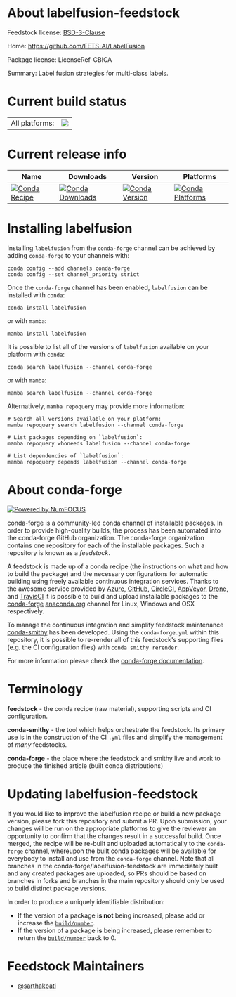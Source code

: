 About labelfusion-feedstock
===========================

Feedstock license: [BSD-3-Clause](https://github.com/conda-forge/labelfusion-feedstock/blob/main/LICENSE.txt)

Home: https://github.com/FETS-AI/LabelFusion

Package license: LicenseRef-CBICA

Summary: Label fusion strategies for multi-class labels.

Current build status
====================


<table><tr><td>All platforms:</td>
    <td>
      <a href="https://dev.azure.com/conda-forge/feedstock-builds/_build/latest?definitionId=12307&branchName=main">
        <img src="https://dev.azure.com/conda-forge/feedstock-builds/_apis/build/status/labelfusion-feedstock?branchName=main">
      </a>
    </td>
  </tr>
</table>

Current release info
====================

| Name | Downloads | Version | Platforms |
| --- | --- | --- | --- |
| [![Conda Recipe](https://img.shields.io/badge/recipe-labelfusion-green.svg)](https://anaconda.org/conda-forge/labelfusion) | [![Conda Downloads](https://img.shields.io/conda/dn/conda-forge/labelfusion.svg)](https://anaconda.org/conda-forge/labelfusion) | [![Conda Version](https://img.shields.io/conda/vn/conda-forge/labelfusion.svg)](https://anaconda.org/conda-forge/labelfusion) | [![Conda Platforms](https://img.shields.io/conda/pn/conda-forge/labelfusion.svg)](https://anaconda.org/conda-forge/labelfusion) |

Installing labelfusion
======================

Installing `labelfusion` from the `conda-forge` channel can be achieved by adding `conda-forge` to your channels with:

```
conda config --add channels conda-forge
conda config --set channel_priority strict
```

Once the `conda-forge` channel has been enabled, `labelfusion` can be installed with `conda`:

```
conda install labelfusion
```

or with `mamba`:

```
mamba install labelfusion
```

It is possible to list all of the versions of `labelfusion` available on your platform with `conda`:

```
conda search labelfusion --channel conda-forge
```

or with `mamba`:

```
mamba search labelfusion --channel conda-forge
```

Alternatively, `mamba repoquery` may provide more information:

```
# Search all versions available on your platform:
mamba repoquery search labelfusion --channel conda-forge

# List packages depending on `labelfusion`:
mamba repoquery whoneeds labelfusion --channel conda-forge

# List dependencies of `labelfusion`:
mamba repoquery depends labelfusion --channel conda-forge
```


About conda-forge
=================

[![Powered by
NumFOCUS](https://img.shields.io/badge/powered%20by-NumFOCUS-orange.svg?style=flat&colorA=E1523D&colorB=007D8A)](https://numfocus.org)

conda-forge is a community-led conda channel of installable packages.
In order to provide high-quality builds, the process has been automated into the
conda-forge GitHub organization. The conda-forge organization contains one repository
for each of the installable packages. Such a repository is known as a *feedstock*.

A feedstock is made up of a conda recipe (the instructions on what and how to build
the package) and the necessary configurations for automatic building using freely
available continuous integration services. Thanks to the awesome service provided by
[Azure](https://azure.microsoft.com/en-us/services/devops/), [GitHub](https://github.com/),
[CircleCI](https://circleci.com/), [AppVeyor](https://www.appveyor.com/),
[Drone](https://cloud.drone.io/welcome), and [TravisCI](https://travis-ci.com/)
it is possible to build and upload installable packages to the
[conda-forge](https://anaconda.org/conda-forge) [anaconda.org](https://anaconda.org/)
channel for Linux, Windows and OSX respectively.

To manage the continuous integration and simplify feedstock maintenance
[conda-smithy](https://github.com/conda-forge/conda-smithy) has been developed.
Using the ``conda-forge.yml`` within this repository, it is possible to re-render all of
this feedstock's supporting files (e.g. the CI configuration files) with ``conda smithy rerender``.

For more information please check the [conda-forge documentation](https://conda-forge.org/docs/).

Terminology
===========

**feedstock** - the conda recipe (raw material), supporting scripts and CI configuration.

**conda-smithy** - the tool which helps orchestrate the feedstock.
                   Its primary use is in the construction of the CI ``.yml`` files
                   and simplify the management of *many* feedstocks.

**conda-forge** - the place where the feedstock and smithy live and work to
                  produce the finished article (built conda distributions)


Updating labelfusion-feedstock
==============================

If you would like to improve the labelfusion recipe or build a new
package version, please fork this repository and submit a PR. Upon submission,
your changes will be run on the appropriate platforms to give the reviewer an
opportunity to confirm that the changes result in a successful build. Once
merged, the recipe will be re-built and uploaded automatically to the
`conda-forge` channel, whereupon the built conda packages will be available for
everybody to install and use from the `conda-forge` channel.
Note that all branches in the conda-forge/labelfusion-feedstock are
immediately built and any created packages are uploaded, so PRs should be based
on branches in forks and branches in the main repository should only be used to
build distinct package versions.

In order to produce a uniquely identifiable distribution:
 * If the version of a package **is not** being increased, please add or increase
   the [``build/number``](https://docs.conda.io/projects/conda-build/en/latest/resources/define-metadata.html#build-number-and-string).
 * If the version of a package **is** being increased, please remember to return
   the [``build/number``](https://docs.conda.io/projects/conda-build/en/latest/resources/define-metadata.html#build-number-and-string)
   back to 0.

Feedstock Maintainers
=====================

* [@sarthakpati](https://github.com/sarthakpati/)

